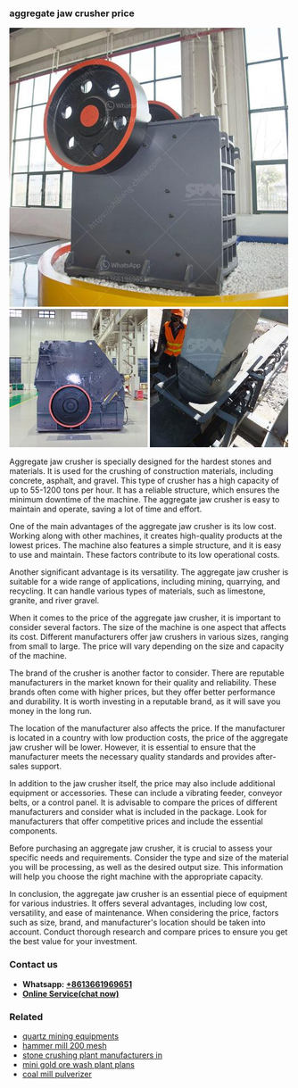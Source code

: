 <h3>aggregate jaw crusher price</h3><img src='1704791196.jpg' alt=''><p>Aggregate jaw crusher is specially designed for the hardest stones and materials. It is used for the crushing of construction materials, including concrete, asphalt, and gravel. This type of crusher has a high capacity of up to 55-1200 tons per hour. It has a reliable structure, which ensures the minimum downtime of the machine. The aggregate jaw crusher is easy to maintain and operate, saving a lot of time and effort.</p><p>One of the main advantages of the aggregate jaw crusher is its low cost. Working along with other machines, it creates high-quality products at the lowest prices. The machine also features a simple structure, and it is easy to use and maintain. These factors contribute to its low operational costs.</p><p>Another significant advantage is its versatility. The aggregate jaw crusher is suitable for a wide range of applications, including mining, quarrying, and recycling. It can handle various types of materials, such as limestone, granite, and river gravel.</p><p>When it comes to the price of the aggregate jaw crusher, it is important to consider several factors. The size of the machine is one aspect that affects its cost. Different manufacturers offer jaw crushers in various sizes, ranging from small to large. The price will vary depending on the size and capacity of the machine.</p><p>The brand of the crusher is another factor to consider. There are reputable manufacturers in the market known for their quality and reliability. These brands often come with higher prices, but they offer better performance and durability. It is worth investing in a reputable brand, as it will save you money in the long run.</p><p>The location of the manufacturer also affects the price. If the manufacturer is located in a country with low production costs, the price of the aggregate jaw crusher will be lower. However, it is essential to ensure that the manufacturer meets the necessary quality standards and provides after-sales support.</p><p>In addition to the jaw crusher itself, the price may also include additional equipment or accessories. These can include a vibrating feeder, conveyor belts, or a control panel. It is advisable to compare the prices of different manufacturers and consider what is included in the package. Look for manufacturers that offer competitive prices and include the essential components.</p><p>Before purchasing an aggregate jaw crusher, it is crucial to assess your specific needs and requirements. Consider the type and size of the material you will be processing, as well as the desired output size. This information will help you choose the right machine with the appropriate capacity.</p><p>In conclusion, the aggregate jaw crusher is an essential piece of equipment for various industries. It offers several advantages, including low cost, versatility, and ease of maintenance. When considering the price, factors such as size, brand, and manufacturer's location should be taken into account. Conduct thorough research and compare prices to ensure you get the best value for your investment.</p><h3>Contact us</h3><ul><li><strong>Whatsapp:&nbsp;<a href="https://wa.me/8613661969651">+8613661969651</a></strong></li><li><a href="https://swt.shibang-china.com/?git&amp;zhl&amp;aggregate jaw crusher price"><strong>Online Service(chat now)</strong></a></li></ul><h3>Related</h3><ul><li><a href='quartz mining equipments.md'>quartz mining equipments</a></li><li><a href='hammer mill 200 mesh.md'>hammer mill 200 mesh</a></li><li><a href='stone crushing plant manufacturers in.md'>stone crushing plant manufacturers in</a></li><li><a href='mini gold ore wash plant plans.md'>mini gold ore wash plant plans</a></li><li><a href='coal mill pulverizer.md'>coal mill pulverizer</a></li></ul>